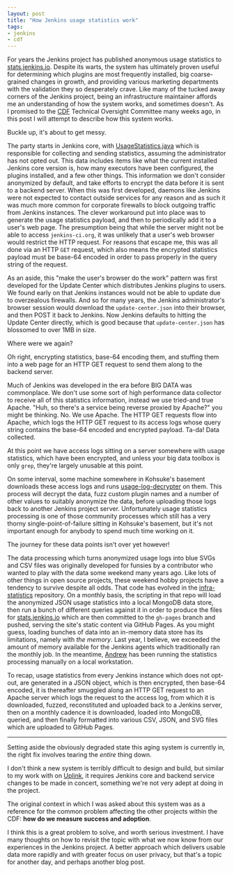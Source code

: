 ```yaml
---
layout: post
title: "How Jenkins usage statistics work"
tags:
- jenkins
- cdf
---
```


For years the Jenkins project has published anonymous usage statistics to
[stats.jenkins.io](http://stats.jenkins.io).  Despite its warts, the system has
ultimately proven useful for determining which plugins are most frequently
installed, big coarse-grained changes in growth, and providing various
marketing departments with the validation they so desperately crave.  Like many
of the tucked away corners of the Jenkins project, being an infrastructure
maintainer affords me an understanding of how the system works, and sometimes
doesn't. As I promised to the [CDF](https://cd.foundation) Technical Oversight
Committee many weeks ago, in this post I will attempt to describe how this
system works.

Buckle up, it's about to get messy.


The party starts in Jenkins core, with
[UsageStatistics.java](https://github.com/jenkinsci/jenkins/blob/master/core/src/main/java/hudson/model/UsageStatistics.java)
which is responsible for collecting and sending statistics, assuming the
administrator has not opted out. This data includes items like what the current
installed Jenkins core version is, how many executors have been configured, the
plugins installed, and a few other things. This information we don't consider
anonymized by default, and take efforts to encrypt the data before it is sent
to a backend server.  When this was first developed, daemons like Jenkins were
not expected to contact outside services for any reason and as such it was much
more common for corporate firewalls to block outgoing traffic from Jenkins
instances. The clever workaround put into place was to generate the usage
statistics payload, and then to periodically add it to a user's web page. The
presumption being that while the server might not be able to access
`jenkins-ci.org`, it was unlikely that a user's web browser would restrict the
HTTP request. For reasons that escape me, this was all done via an HTTP `GET`
request, which also means the encrypted statistics payload must be base-64
encoded in order to pass properly in the query string of the request.

As an aside, this "make the user's browser do the work" pattern was first
developed for the Update Center which distributes Jenkins plugins to users. We
found early on that Jenkins instances would not be able to update due to
overzealous firewalls. And so for many years, the Jenkins administrator's
browser session would download the `update-center.json` into their browser, and
then POST it back to Jenkins. Now Jenkins defaults to hitting the
Update Center directly, which is good because that `update-center.json` has
blossomed to over 1MB in size.

Where were we again?


Oh right, encrypting statistics, base-64 encoding them, and stuffing them into
a web page for an HTTP GET request to send them along to the backend server.


Much of Jenkins was developed in the era before BIG DATA was commonplace.
We don't use some sort of high performance data collector to receive all
of this statistics information, instead we use tried-and true Apache. "Huh, so
there's a service being reverse proxied by Apache?" you might be thinking. No.
We use Apache. The HTTP GET requests flow into Apache, which logs the HTTP GET
request to its access logs whose query string contains the base-64 encoded and
encrypted payload. Ta-da! Data collected.


At this point we have access logs sitting on a server somewhere with usage
statistics, which have been encrypted, and unless your big data toolbox is only
`grep`, they're largely unusable at this point.


On some interval, some machine somewhere in Kohsuke's basement downloads these
access logs and runs
[usage-log-decrypter](https://github.com/jenkins-infra/usage-log-decrypter) on
them. This process will decrypt the data, fuzz custom plugin names and a number
of other values to suitably anonymize the data, before uploading those logs
back to another Jenkins project server. Unfortunately usage statistics
processing is one of those community processes which still has a very thorny
single-point-of-failure sitting in Kohsuke's basement, but it's not important
enough for anybody to spend much time working on it.


The journey for these data points isn't over yet however!


The data processing which turns anonymized usage logs into blue SVGs and CSV
files was originally developed for funsies by a contributor who wanted to play with
the data some weekend many years ago. Like lots of other things in open source
projects, these weekend hobby projects have a tendency to survive despite all
odds. That code has evolved in the
[infra-statistics](https://github.com/jenkins-infra/infra-statistics)
repository. On a monthly basis, the scripting in that repo will load the
anonymized JSON usage statistics into a local MongoDB data store, then run a
bunch of different queries against it in order to produce the files for
[stats.jenkins.io](https://stats.jenkins.io) which are then committed to the
`gh-pages` branch and pushed, serving the site's static content via GitHub
Pages. As you might guess, loading bunches of data into an in-memory data store
has its limitations, namely with _the memory_. Last year, I believe, we
exceeded the amount of memory available for the Jenkins agents which
traditionally ran the monthly job. In the meantime,
[Andrew](https://github.com/abayer) has been running the statistics processing
manually on a local workstation.

To recap, usage statistics from every Jenkins instance which does not opt-out,
are generated in a JSON object, which is then encrypted, then base-64 encoded,
it is thereafter smuggled along an HTTP GET request to an Apache server which
logs the request to the access log, from which it is downloaded, fuzzed,
reconstituted and uploaded back to a Jenkins server, then on a monthly cadence
it is downloaded, loaded into MongoDB, queried, and then finally formatted into
various CSV, JSON, and SVG files which are uploaded to GitHub Pages.

---

Setting aside the obviously degraded state this aging system is currently in,
the right fix involves tearing the _entire_ thing down.

I don't think a new system is terribly difficult to design and build, but
similar to my work with on [Uplink](/2019/05/06/whats-uplink.html), it requires
Jenkins core and backend service changes to be made in concert, something we're
not very adept at doing in the project.

The original context in which I was asked about this system was as a reference
for the common problem affecting the other projects within the CDF: **how do
we measure success and adoption**.

I think this is a great problem to solve, and worth serious investment. I have
many thoughts on how to revisit the topic with what we now know from our
experiences in the Jenkins project. A better approach which delivers usable
data more rapidly and with greater focus on user privacy, but that's a topic
for another day, and perhaps another blog post.
